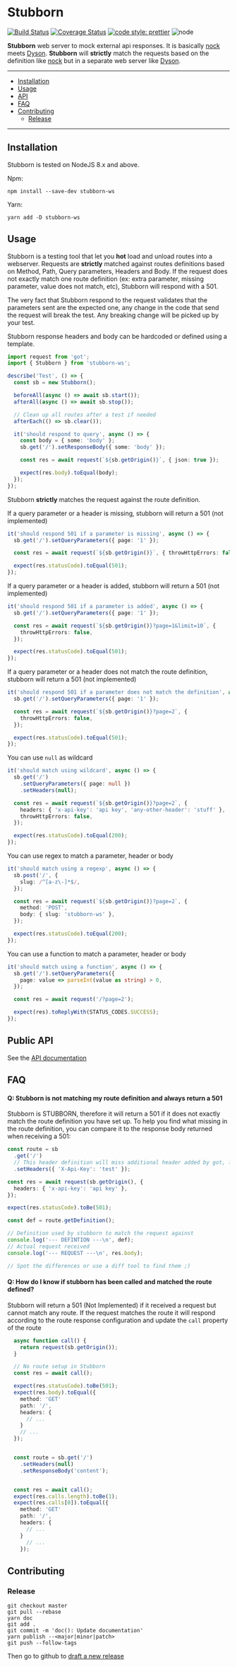 # Stubborn

[![Build Status](https://travis-ci.org/ybonnefond/stubborn.svg?branch=master)](https://travis-ci.org/ybonnefond/stubborn) [![Coverage Status](https://coveralls.io/repos/github/ybonnefond/stubborn/badge.svg?branch=master)](https://coveralls.io/github/ybonnefond/stubborn?branch=master)
[![code style: prettier](https://img.shields.io/badge/code_style-prettier-ff69b4.svg?style=flat-square)](https://github.com/prettier/prettier)
![node](https://img.shields.io/node/v/stubborn-ws.svg)

**Stubborn** web server to mock external api responses. It is basically [nock](https://github.com/nock/nock) meets [Dyson](https://github.com/webpro/dyson). **Stubborn** will **strictly** match the requests based on the definition like [nock](https://github.com/nock/nock) but in a separate web server like [Dyson](https://github.com/webpro/dyson).

<hr />

- [Installation](#installation)
- [Usage](#usage)
- [API](#public-api)
- [FAQ](#faq)
- [Contributing](#contributing)
  - [Release](#release)

<hr />

## Installation

Stubborn is tested on NodeJS 8.x and above.

Npm:

```
npm install --save-dev stubborn-ws
```

Yarn:

```
yarn add -D stubborn-ws
```

## Usage

Stubborn is a testing tool that let you **hot** load and unload routes into a webserver.
Requests are **strictly** matched against routes definitions based on Method, Path, Query parameters, Headers and Body.
If the request does not exactly match one route definition (ex: extra parameter, missing parameter, value does not match, etc), Stubborn will respond with a 501.

The very fact that Stubborn respond to the request validates that the parameters sent are the expected one, any change in the code that send the request will break the test. Any breaking change will be picked up by your test.

Stubborn response headers and body can be hardcoded or defined using a template.

```typescript
import request from 'got';
import { Stubborn } from 'stubborn-ws';

describe('Test', () => {
  const sb = new Stubborn();

  beforeAll(async () => await sb.start());
  afterAll(async () => await sb.stop());

  // Clean up all routes after a test if needed
  afterEach(() => sb.clear());

  it('should respond to query', async () => {
    const body = { some: 'body' };
    sb.get('/').setResponseBody({ some: 'body' });

    const res = await request(`${sb.getOrigin()}`, { json: true });

    expect(res.body).toEqual(body);
  });
});
```

Stubborn **strictly** matches the request against the route definition.

If a query parameter or a header is missing, stubborn will return a 501 (not implemented)

```typescript
it('should respond 501 if a parameter is missing', async () => {
  sb.get('/').setQueryParameters({ page: '1' });

  const res = await request(`${sb.getOrigin()}`, { throwHttpErrors: false });

  expect(res.statusCode).toEqual(501);
});
```

If a query parameter or a header is added, stubborn will return a 501 (not implemented)

```typescript
it('should respond 501 if a parameter is added', async () => {
  sb.get('/').setQueryParameters({ page: '1' });

  const res = await request(`${sb.getOrigin()}?page=1&limit=10`, {
    throwHttpErrors: false,
  });

  expect(res.statusCode).toEqual(501);
});
```

If a query parameter or a header does not match the route definition, stubborn will return a 501 (not implemented)

```typescript
it('should respond 501 if a parameter does not match the definition', async () => {
  sb.get('/').setQueryParameters({ page: '1' });

  const res = await request(`${sb.getOrigin()}?page=2`, {
    throwHttpErrors: false,
  });

  expect(res.statusCode).toEqual(501);
});
```

You can use `null` as wildcard

```typescript
it('should match using wildcard', async () => {
  sb.get('/')
    .setQueryParameters({ page: null })
    .setHeaders(null);

  const res = await request(`${sb.getOrigin()}?page=2`, {
    headers: { 'x-api-key': 'api key', 'any-other-header': 'stuff' },
    throwHttpErrors: false,
  });

  expect(res.statusCode).toEqual(200);
});
```

You can use regex to match a parameter, header or body

```typescript
it('should match using a regexp', async () => {
  sb.post('/', {
    slug: /^[a-z\-]*$/,
  });

  const res = await request(`${sb.getOrigin()}?page=2`, {
    method: 'POST',
    body: { slug: 'stubborn-ws' },
  });

  expect(res.statusCode).toEqual(200);
});
```

You can use a function to match a parameter, header or body

```typescript
it('should match using a function', async () => {
  sb.get('/').setQueryParameters({
    page: value => parseInt(value as string) > 0,
  });

  const res = await request('/?page=2');

  expect(res).toReplyWith(STATUS_CODES.SUCCESS);
});
```

## Public API

See the [API documentation](https://ybonnefond.github.io/stubborn/)

## FAQ

#### Q: Stubborn is not matching my route definition and always return a 501

Stubborn is STUBBORN, therefore it will return a 501 if it does not exactly match the route definition you have set up.
To help you find what missing in the route definition, you can compare it to the response body returned when receiving a 501:

```typescript
const route = sb
  .get('/')
  // This header definition will miss additional header added by got, like user-agent, connexion, etc...
  .setHeaders({ 'X-Api-Key': 'test' });

const res = await request(sb.getOrigin(), {
  headers: { 'x-api-key': 'api key' },
});

expect(res.statusCode).toBe(501);

const def = route.getDefinition();

// Definition used by stubborn to match the request against
console.log('--- DEFINTION ---\n', def);
// Actual request received
console.log('--- REQUEST ---\n', res.body);

// Spot the differences or use a diff tool to find them ;)
```

#### Q: How do I know if stubborn has been called and matched the route defined?

Stubborn will return a 501 (Not Implemented) if it received a request but cannot match any route.
If the request matches the route it will respond according to the route response configuration and update the `call` property of the route

```typescript
  async function call() {
    return request(sb.getOrigin());
  }

  // No route setup in Stubborn
  const res = await call();

  expect(res.statusCode).toBe(501);
  expect(res.body).toEqual({
    method: 'GET'
    path: '/',
    headers: {
      // ...
    }
    // ...
  });


  const route = sb.get('/')
    .setHeaders(null)
    .setResponseBody('content');


  const res = await call();
  expect(res.calls.length).toBe(1);
  expect(res.calls[0]).toEqual({
    method: 'GET'
    path: '/',
    headers: {
      // ...
    }
      // ...
    });
```

## Contributing

### Release

```
git checkout master
git pull --rebase
yarn doc
git add .
git commit -m 'doc(): Update documentation'
yarn publish --<major|minor|patch>
git push --follow-tags
```

Then go to github to [draft a new release](https://github.com/ybonnefond/stubborn/releases/new)
